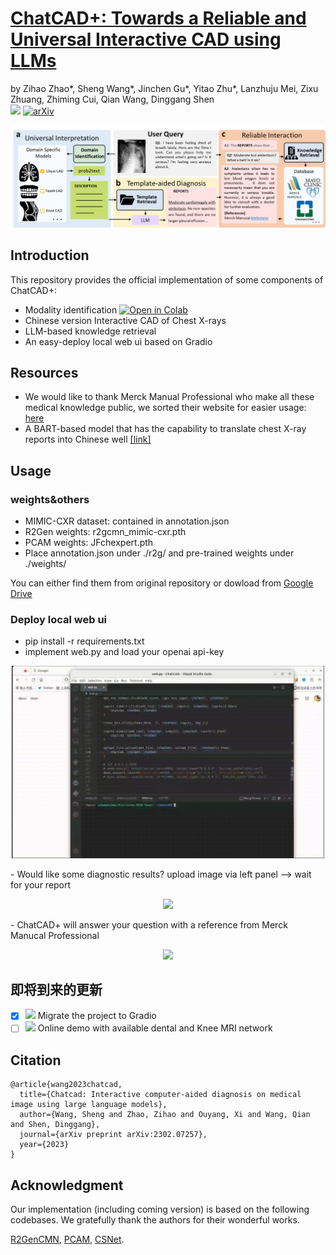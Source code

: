 # [ChatCAD+: Towards a Reliable and Universal Interactive CAD using LLMs](https://arxiv.org/abs/2302.07257)

by Zihao Zhao\*, Sheng Wang\*, Jinchen Gu*,
Yitao Zhu*, Lanzhuju Mei,
Zixu Zhuang, Zhiming Cui, Qian Wang, Dinggang Shen<br/>
<img src="https://img.shields.io/badge/Version-0.0.1--alpha-brightgreen">
[![arXiv](https://img.shields.io/badge/📃-arXiv-ff69b4)](https://arxiv.org/abs/2302.07257)

<!-- ![webpage](https://img.shields.io/badge/🖥-Website-9cf) -->

<div align="center">
  <img src="imgs/overview.png">
</div>

## Introduction

This repository provides the official implementation of some components of ChatCAD+:<br/>

- Modality identification <a src="https://colab.research.google.com/assets/colab-badge.svg" href="https://colab.research.google.com/drive/1mbBgkoyk4n_qAJasY5_cOAqg7I5WP1H7?usp=sharing">
  <img src="https://colab.research.google.com/assets/colab-badge.svg" alt="Open in Colab">
  </a>
- Chinese version Interactive CAD of Chest X-rays
- LLM-based knowledge retrieval
- An easy-deploy local web ui based on Gradio

<!-- **[ChatCAD: Interactive Computer-Aided Diagnosis on Medical Image using Large Language Models](https://arxiv.org/abs/2302.07257)** <br/> -->

<!-- ## 最近更新

- <img src="https://img.shields.io/badge/Version-0.0.3--alpha-brightgreen">(2023.4.18): P-Tuning & 多轮对话 & 模型可靠性提升 -->

## Resources

- We would like to thank Merck Manual Professional who make all these medical knowledge public, we sorted their website for easier usage: [here](https://github.com/zhaozh10/ChatCAD/tree/main/engine_LLM/dataset)
- A BART-based model that has the capability to translate chest X-ray reports into Chinese well [[link]](https://huggingface.co/zhaozh/radiology-report-en-zh-ft-base)

## Usage

### weights&others

- MIMIC-CXR dataset: contained in annotation.json
- R2Gen weights: r2gcmn_mimic-cxr.pth
- PCAM weights: JFchexpert.pth
- Place annotation.json under ./r2g/ and pre-trained weights under ./weights/

You can either find them from original repository or dowload from [Google Drive](https://drive.google.com/drive/folders/1l78ZbQ-9waZjz49BBtdKCDxxtznd2EoY?usp=sharing)

### Deploy local web ui

- pip install -r requirements.txt
- implement web.py and load your openai api-key
<p align="center">
  <img src="imgs/gr_init.gif" width=500px/>
  <br/>
</p>
- Would like some diagnostic results? upload image via left panel --> wait for your report
<p align="center">
   <img src="imgs/gr_cxr.gif" width=500px/>
   <br/>
 </p>
- ChatCAD+ will answer your question with a reference from Merck Manucal Professional
<p align="center">
   <img src="imgs/gr_msd.gif" width=500px/>
   <br/>
 </p>

## 即将到来的更新

- [x] <img src="https://img.shields.io/badge/Version-0.0.2--alpha-brightgreen"> Migrate the project to Gradio
- [ ] <img src="https://img.shields.io/badge/Version-0.0.3--alpha-brightgreen"> Online demo with available dental and Knee MRI network

## Citation

```
@article{wang2023chatcad,
  title={Chatcad: Interactive computer-aided diagnosis on medical image using large language models},
  author={Wang, Sheng and Zhao, Zihao and Ouyang, Xi and Wang, Qian and Shen, Dinggang},
  journal={arXiv preprint arXiv:2302.07257},
  year={2023}
}

```

## Acknowledgment

Our implementation (including coming version) is based on the following codebases. We gratefully thank the authors for their wonderful works.

[R2GenCMN](https://github.com/zhjohnchan/R2GenCMN), [PCAM](https://github.com/jfhealthcare/Chexpert), [CSNet](https://github.com/zixuzhuang/CSNet).
